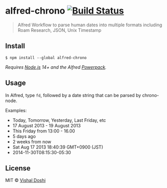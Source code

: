 # alfred-chrono [![Build Status](https://travis-ci.org/Grynn/alfred-chrono.svg?branch=master)](https://travis-ci.org/Grynn/alfred-chrono)

> Alfred Workflow to parse human dates into multiple formats including Roam Research, JSON, Unix Timestamp

## Install

```shell
$ npm install --global alfred-chrono
```

*Requires [Node.js](https://nodejs.org) 14+ and the Alfred [Powerpack](https://www.alfredapp.com/powerpack/).*

## Usage

In Alfred, type `fd`, followed by a date string that can be parsed by chrono-node.  

Examples:

* Today, Tomorrow, Yesterday, Last Friday, etc
* 17 August 2013 - 19 August 2013
* This Friday from 13:00 - 16.00
* 5 days ago
* 2 weeks from now
* Sat Aug 17 2013 18:40:39 GMT+0900 (JST)
* 2014-11-30T08:15:30-05:30

## License

MIT © [Vishal Doshi](https://vishaldoshi.me)
